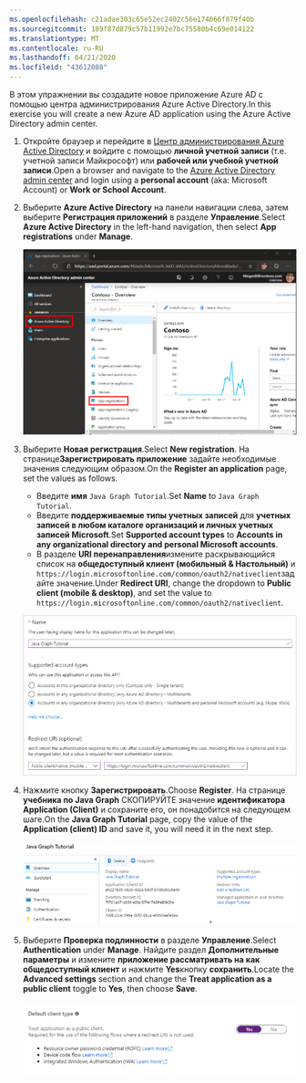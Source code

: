 ```yaml
---
ms.openlocfilehash: c21adae303c65e52ec2402c56e174066f879f40b
ms.sourcegitcommit: 189f87d879c57b11992e7bc75580b4c69e014122
ms.translationtype: MT
ms.contentlocale: ru-RU
ms.lasthandoff: 04/21/2020
ms.locfileid: "43612088"
---
```

<!-- markdownlint-disable MD002 MD041 -->

<span data-ttu-id="92648-101">В этом упражнении вы создадите новое приложение Azure AD с помощью центра администрирования Azure Active Directory.</span><span class="sxs-lookup"><span data-stu-id="92648-101">In this exercise you will create a new Azure AD application using the Azure Active Directory admin center.</span></span>

1. <span data-ttu-id="92648-102">Откройте браузер и перейдите в [Центр администрирования Azure Active Directory](https://aad.portal.azure.com) и войдите с помощью **личной учетной записи** (т.е. учетной записи Майкрософт) или **рабочей или учебной учетной записи**.</span><span class="sxs-lookup"><span data-stu-id="92648-102">Open a browser and navigate to the [Azure Active Directory admin center](https://aad.portal.azure.com) and login using a **personal account** (aka: Microsoft Account) or **Work or School Account**.</span></span>

1. <span data-ttu-id="92648-103">Выберите **Azure Active Directory** на панели навигации слева, затем выберите **Регистрация приложений** в разделе **Управление**.</span><span class="sxs-lookup"><span data-stu-id="92648-103">Select **Azure Active Directory** in the left-hand navigation, then select **App registrations** under **Manage**.</span></span>

    ![<span data-ttu-id="92648-104">Снимок экрана с регистрациями приложений</span><span class="sxs-lookup"><span data-stu-id="92648-104">A screenshot of the App registrations</span></span> ](./images/aad-portal-app-registrations.png)

1. <span data-ttu-id="92648-105">Выберите **Новая регистрация**.</span><span class="sxs-lookup"><span data-stu-id="92648-105">Select **New registration**.</span></span> <span data-ttu-id="92648-106">На странице**Зарегистрировать приложение** задайте необходимые значения следующим образом.</span><span class="sxs-lookup"><span data-stu-id="92648-106">On the **Register an application** page, set the values as follows.</span></span>

    - <span data-ttu-id="92648-107">Введите **имя** `Java Graph Tutorial`.</span><span class="sxs-lookup"><span data-stu-id="92648-107">Set **Name** to `Java Graph Tutorial`.</span></span>
    - <span data-ttu-id="92648-108">Введите **поддерживаемые типы учетных записей** для **учетных записей в любом каталоге организаций и личных учетных записей Microsoft**.</span><span class="sxs-lookup"><span data-stu-id="92648-108">Set **Supported account types** to **Accounts in any organizational directory and personal Microsoft accounts**.</span></span>
    - <span data-ttu-id="92648-109">В разделе **URI перенаправления**измените раскрывающийся список на **общедоступный клиент (мобильный & Настольный)** и `https://login.microsoftonline.com/common/oauth2/nativeclient`задайте значение.</span><span class="sxs-lookup"><span data-stu-id="92648-109">Under **Redirect URI**, change the dropdown to **Public client (mobile & desktop)**, and set the value to `https://login.microsoftonline.com/common/oauth2/nativeclient`.</span></span>

    ![Снимок страницы "регистрация приложения"](./images/aad-register-an-app.png)

1. <span data-ttu-id="92648-111">Нажмите кнопку **Зарегистрировать**.</span><span class="sxs-lookup"><span data-stu-id="92648-111">Choose **Register**.</span></span> <span data-ttu-id="92648-112">На странице **учебника по Java Graph** СКОПИРУЙТЕ значение **идентификатора Application (Client)** и сохраните его, он понадобится на следующем шаге.</span><span class="sxs-lookup"><span data-stu-id="92648-112">On the **Java Graph Tutorial** page, copy the value of the **Application (client) ID** and save it, you will need it in the next step.</span></span>

    ![Снимок экрана с ИДЕНТИФИКАТОРом приложения для новой регистрации приложения](./images/aad-application-id.png)

1. <span data-ttu-id="92648-114">Выберите **Проверка подлинности** в разделе **Управление**.</span><span class="sxs-lookup"><span data-stu-id="92648-114">Select **Authentication** under **Manage**.</span></span> <span data-ttu-id="92648-115">Найдите раздел **Дополнительные параметры** и измените **приложение рассматривать на как общедоступный клиент** и нажмите **Yes**кнопку **сохранить**.</span><span class="sxs-lookup"><span data-stu-id="92648-115">Locate the **Advanced settings** section and change the **Treat application as a public client** toggle to **Yes**, then choose **Save**.</span></span>

    ![Снимок экрана: раздел "тип клиента по умолчанию"](./images/aad-default-client-type.png)

